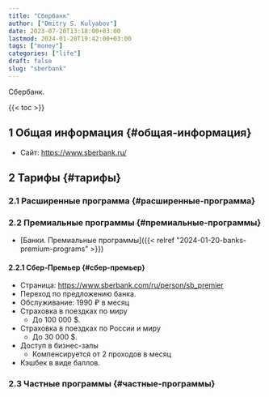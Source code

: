 ```yaml
---
title: "Сбербанк"
author: ["Dmitry S. Kulyabov"]
date: 2023-07-20T13:18:00+03:00
lastmod: 2024-01-20T19:42:00+03:00
tags: ["money"]
categories: ["life"]
draft: false
slug: "sberbank"
---
```


Сбербанк.

<!--more-->

{{< toc >}}


## <span class="section-num">1</span> Общая информация {#общая-информация}

-   Сайт: <https://www.sberbank.ru/>


## <span class="section-num">2</span> Тарифы {#тарифы}


### <span class="section-num">2.1</span> Расширенные программа {#расширенные-программа}


### <span class="section-num">2.2</span> Премиальные программы {#премиальные-программы}

-   [Банки. Премиальные программы]({{< relref "2024-01-20-banks-premium-programs" >}})


#### <span class="section-num">2.2.1</span> Сбер-Премьер {#сбер-премьер}

-   Страница: <https://www.sberbank.com/ru/person/sb_premier>
-   Переход по предложению банка.
-   Обслуживание: 1990 ₽ в месяц
-   Страховка в поездках по миру
    -   До 100 000 $.
-   Страховка в поездках по России и миру
    -   До 30 000 $.
-   Доступ в бизнес-залы
    -   Компенсируется от 2 проходов в месяц
-   Кэшбек в виде баллов.


### <span class="section-num">2.3</span> Частные программы {#частные-программы}

